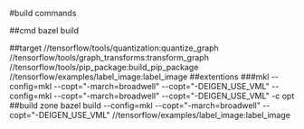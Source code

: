 #build commands

##cmd
bazel build 

##target
//tensorflow/tools/quantization:quantize_graph
//tensorflow/tools/graph_transforms:transform_graph
//tensorflow/tools/pip_package:build_pip_package
//tensorflow/examples/label_image:label_image
##extentions
###mkl
--config=mkl --copt="-march=broadwell" --copt="-DEIGEN_USE_VML"
--config=mkl --copt="-march=broadwell" --copt="-DEIGEN_USE_VML" -c opt 
##build zone
bazel build --config=mkl --copt="-march=broadwell" --copt="-DEIGEN_USE_VML" //tensorflow/examples/label_image:label_image